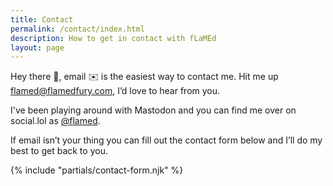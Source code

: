 ```yaml
---
title: Contact
permalink: /contact/index.html
description: How to get in contact with fLaMEd
layout: page
---
```


Hey there 👋, email ✉️ is the easiest way to contact me. Hit me up [flamed@flamedfury.com](mailto:flamed@flamefury.com?subject=Sup%20fLaMEd?), I’d love to hear from you.

I've been playing around with Mastodon and you can find me over on social.lol as [@flamed](https://social.lol/@flamed).

If email isn’t your thing you can fill out the contact form below and I’ll do my best to get back to you.

{% include "partials/contact-form.njk" %}